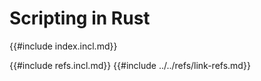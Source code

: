 # Scripting in Rust

{{#include index.incl.md}}

{{#include refs.incl.md}}
{{#include ../../refs/link-refs.md}}

<div class="hidden">
</div>
